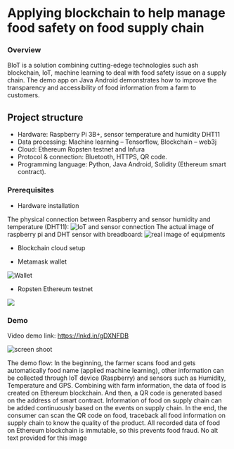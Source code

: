 # Applying blockchain to help manage food safety on food supply chain

### Overview

BIoT is a solution combining cutting-edege technologies such ash blockchain, IoT, machine learning to deal with food safety issue on a supply chain. The demo app on Java Android demonstrates how to improve the transparency and accessibility of food information from a farm to customers.

## Project structure

- Hardware: Raspberry Pi 3B+, sensor temperature and humidity DHT11 
- Data processing: Machine learning – Tensorflow, Blockchain – web3j 
- Cloud: Ethereum Ropsten testnet and Infura
- Protocol & connection: Bluetooth, HTTPS, QR code. 
- Programming language: Python, Java Android, Solidity (Ethereum smart contract).

### Prerequisites

* Hardware installation

The physical connection between Raspberry and sensor humidity and temperature (DHT11):
![IoT and sensor connection](https://github.com/henryphamit/BIoT/blob/master/demo/Sensor_IoT.png)
The actual image of raspberry pi and DHT sensor with breadboard:
![real image of equipments](https://github.com/henryphamit/BIoT/blob/master/demo/realImage.png)
 

* Blockchain cloud setup
- Metamask wallet

 ![Wallet](https://github.com/henryphamit/BIoT/blob/master/demo/MetaMaskWallet.png)
 
- Ropsten Ethereum testnet

![](https://github.com/henryphamit/BIoT/blob/master/demo/InfuraProjectsetup.png)

### Demo

Video demo link: https://lnkd.in/gDXNFDB

![screen shoot](https://github.com/henryphamit/BIoT/blob/master/demo/demoimages.png)


The demo flow:
In the beginning, the farmer scans food and gets automatically food name (applied machine learning), other information can be collected through IoT device (Raspberry) and sensors such as Humidity, Temperature and GPS.
Combining with farm information, the data of food is created on Ethereum blockchain. And then, a QR code is generated based on the address of smart contract. Information of food on supply chain can be added continuously based on the events on supply chain.
In the end, the consumer can scan the QR code on food, traceback all food information on supply chain to know the quality of the product. All recorded data of food on Ethereum blockchain is immutable, so this prevents food fraud.
No alt text provided for this image
